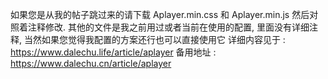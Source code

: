 如果您是从我的帖子跳过来的请下载 Aplayer.min.css 和 Aplayer.min.js 然后对照着注释修改. 
其他的文件是我之前用过或者当前在使用的配置, 里面没有详细注释, 当然如果您觉得我配置的方案还行也可以直接使用它
详细内容见于 : https://www.dalechu.life/article/aplayer
备用地址 : https://www.dalechu.cn/article/aplayer
